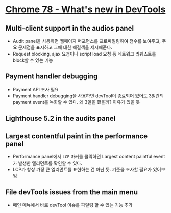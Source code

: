 # [Chrome 78 - What's new in DevTools](https://www.youtube.com/watch?v=VNkctDLYP6o)

## Multi-client support in the audios panel
- Audit panel을 사용하면 웹페이지 퍼포먼스를 프로파일링하여 점수를 보여주고, 주요 문제점을 표시하고 그에 대한 해결책을 제시해준다.
- Request blocking, ajax 요청이나 script load 요청 등 네트워크 리퀘스트를 block할 수 있는 기능

## Payment handler debugging
- Payment API 조사 필요
- Payment handler debugging을 사용하면 devTool이 종료되어 있어도 3일간의 payment event를 녹화할 수 있다. 왜 3일을 했을까? 이유가 있을 듯

## Lighthouse 5.2 in the audits panel

## Largest contentful paint in the performance panel
- Performance panel에서 ```LCP``` 마커를 클릭하면 Largest content paintful event가 발생한 엘리먼트를 확인할 수 있다.
- LCP가 항상 가장 큰 엘리먼트를 표현하는 건 아닌 듯. 기준을 조사할 필요가 있어보임

## File devTools issues from the main menu
- 메인 메뉴에서 바로 devTool 이슈를 파일링 할 수 있는 기능 추가